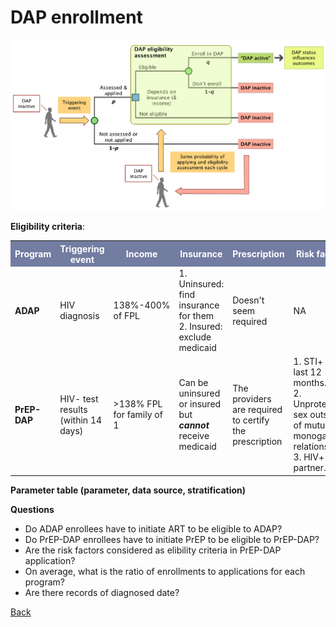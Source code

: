 # DAP enrollment

![enroll](figures/DAPenroll.png)

**Eligibility criteria**: 
<table>
<tr><th bgcolor="#737CA1"><font COLOR="#FFFFFF"><strong>Program</strong></font></th><th bgcolor="#737CA1"><font COLOR="#FFFFFF"><strong>Triggering event</strong></font></th><th bgcolor="#737CA1"><font COLOR="#FFFFFF"><strong>Income</strong></font></font></th><th bgcolor="#737CA1"><font COLOR="#FFFFFF"><strong>Insurance</strong></font></th><th bgcolor="#737CA1"><font COLOR="#FFFFFF"><strong>Prescription</strong></font></th><th bgcolor="#737CA1"><font COLOR="#FFFFFF"><strong>Risk factors</strong></font></font></th></tr>

<tr><td><b>ADAP</b></td><td>HIV diagnosis</td><td>138%-400% of FPL</td><td>1. Uninsured: find insurance for them<br>2. Insured: exclude medicaid</td><td>Doesn't seem required</td><td>NA</td></tr>

<tr><td><b>PrEP-DAP</b></td><td>HIV- test results (within 14 days)</td><td>>138% FPL for family of 1</td><td>Can be uninsured or insured but <i><b>cannot</i></b> receive medicaid</td><td>The providers are required to certify the prescription</td><td>1. STI+ in the last 12 months.<br>2. Unprotected sex outside of mutually monogamous relationship.<br>3. HIV+ partner.</td></tr>
</table>

**Parameter table (parameter, data source, stratification)**

**Questions**
* Do ADAP enrollees have to initiate ART to be eligible to ADAP? 
* Do PrEP-DAP enrollees have to initiate PrEP to be eligible to PrEP-DAP? 
* Are the risk factors considered as elibility criteria in PrEP-DAP application? 
* On average, what is the ratio of enrollments to applications for each program? 
* Are there records of diagnosed date? 


<a href="CostingModelSum.md">Back</a>